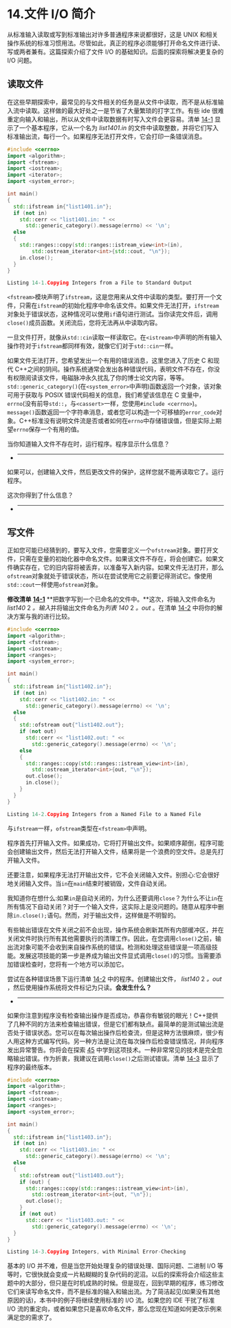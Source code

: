 # 14.文件 I/O 简介

从标准输入读取或写到标准输出对许多普通程序来说都很好，这是 UNIX 和相关操作系统的标准习惯用法。尽管如此，真正的程序必须能够打开命名文件进行读、写或两者兼有。这篇探索介绍了文件 I/O 的基础知识。后面的探索将解决更复杂的 I/O 问题。

## 读取文件

在这些早期探索中，最常见的与文件相关的任务是从文件中读取，而不是从标准输入流中读取。这样做的最大好处之一是节省了大量繁琐的打字工作。有些 ide 很难重定向输入和输出，所以从文件中读取数据有时写入文件会更容易。清单 [14-1](#PC1) 显示了一个基本程序，它从一个名为 *list1401.in* 的文件中读取整数，并将它们写入标准输出流，每行一个。如果程序无法打开文件，它会打印一条错误消息。

```cpp
#include <cerrno>
import <algorithm>;
import <fstream>;
import <iostream>;
import <iterator>;
import <system_error>;

int main()
{
  std::ifstream in{"list1401.in"};
  if (not in)
    std::cerr << "list1401.in: " <<
      std::generic_category().message(errno) << '\n';
  else
  {
    std::ranges::copy(std::ranges::istream_view<int>(in),
        std::ostream_iterator<int>{std::cout, "\n"});
    in.close();
  }
}

Listing 14-1.Copying Integers from a File to Standard Output

```

`<fstream>`模块声明了`ifstream`，这是您用来从文件中读取的类型。要打开一个文件，只需在`ifstream`的初始化程序中命名该文件。如果文件无法打开，`ifstream`对象处于错误状态，这种情况可以使用`if`语句进行测试。当你读完文件后，调用`close()`成员函数。关闭流后，您将无法再从中读取内容。

一旦文件打开，就像从`std::cin`读取一样读取它。在`<istream>`中声明的所有输入操作符对于`ifstream`都同样有效，就像它们对于`std::cin`一样。

如果文件无法打开，您希望发出一个有用的错误消息，这里您进入了历史 C 和现代 C++之间的阴间。操作系统通常会发出各种错误代码，表明文件不存在，你没有权限阅读该文件，电磁脉冲永久扰乱了你的博士论文内容，等等。`std::generic_category()`(在`<system_error>`中声明)函数返回一个对象，该对象可用于获取与 POSIX 错误代码相关的信息，我们希望该信息在 C 变量中，`errno`(没有前导`std::`，与`<cassert>`一样，您使用`#include <cerrno>`)。`message()`函数返回一个字符串消息，或者您可以构造一个可移植的`error_code`对象。C++标准没有说明文件流是否或者如何在`errno`中存储错误值，但是实际上期望`errno`保存一个有用的值。

当你知道输入文件不存在时，运行程序。程序显示什么信息？

*   _____________________________________________________________

如果可以，创建输入文件，然后更改文件的保护，这样您就不能再读取它了。运行程序。

这次你得到了什么信息？

*   _____________________________________________________________

## 写文件

正如您可能已经猜到的，要写入文件，您需要定义一个`ofstream`对象。要打开文件，只需在变量的初始化器中命名文件。如果该文件不存在，将会创建它。如果文件确实存在，它的旧内容将被丢弃，以准备写入新内容。如果文件无法打开，那么`ofstream`对象就处于错误状态，所以在尝试使用它之前要记得测试它。像使用`std::cout`一样使用`ofstream`对象。

**修改清单** [**14-1**](#PC1) **把数字写到一个已命名的文件中。**这次，将输入文件命名为 *list140* 2 *。输入*并将输出文件命名为*列表 140* 2 *。out* 。在清单 [14-2](#PC2) 中将你的解决方案与我的进行比较。

```cpp
#include <cerrno>
import <algorithm>;
import <fstream>;
import <iostream>;
import <ranges>;
import <system_error>;

int main()
{
  std::ifstream in{"list1402.in"};
  if (not in)
    std::cerr << "list1402.in: " <<
      std::generic_category().message(errno) << '\n';
  else
  {
    std::ofstream out{"list1402.out"};
    if (not out)
      std::cerr << "list1402.out: " <<
        std::generic_category().message(errno) << '\n';
    else
    {
      std::ranges::copy(std::ranges::istream_view<int>(in),
        std::ostream_iterator<int>{out, "\n"});
      out.close();
      in.close();
    }
  }
}

Listing 14-2.Copying Integers from a Named File to a Named File

```

与`ifstream`一样，`ofstream`类型在`<fstream>`中声明。

程序首先打开输入文件。如果成功，它将打开输出文件。如果顺序颠倒，程序可能会创建输出文件，然后无法打开输入文件，结果将是一个浪费的空文件。总是先打开输入文件。

还要注意，如果程序无法打开输出文件，它不会关闭输入文件。别担心:它会很好地关闭输入文件。当`in`在`main`结束时被销毁，文件自动关闭。

我知道你在想什么:如果`in`是自动关闭的，为什么还要调用`close`？为什么不让`in`在所有情况下自动关闭？对于一个输入文件，这实际上是没问题的。随意从程序中删除`in.close();`语句。然而，对于输出文件，这样做是不明智的。

有些输出错误在文件关闭之前不会出现，操作系统会刷新其所有内部缓冲区，并在关闭文件时执行所有其他需要执行的清理工作。因此，在您调用`close()`之前，输出流对象可能不会收到来自操作系统的错误。检测和处理这些错误是一项高级技能。发展这项技能的第一步是养成为输出文件显式调用`close()`的习惯。当需要添加错误检查时，您将有一个地方可以添加它。

尝试在各种错误场景下运行清单 [14-2](#PC2) 中的程序。创建输出文件， *list140* 2 *。out* ，然后使用操作系统将文件标记为只读。**会发生什么？**

*   _____________________________________________________________

如果你注意到程序没有检查输出操作是否成功，恭喜你有敏锐的眼光！C++提供了几种不同的方法来检查输出错误，但是它们都有缺点。最简单的是测试输出流是否处于错误状态。您可以在每次输出操作后检查流，但是这种方法很麻烦，很少有人用这种方式编写代码。另一种方法是让流在每次操作后检查错误情况，并向程序发出异常警告。你将会在探索 [45](45.html) 中学到这项技术。一种非常常见的技术是完全忽略输出错误。作为折衷，我建议在调用`close()`之后测试错误。清单 [14-3](#PC3) 显示了程序的最终版本。

```cpp
#include <cerrno>
import <algorithm>;
import <fstream>;
import <iostream>;
import <ranges>;
import <system_error>;

int main()
{
  std::ifstream in{"list1403.in"};
  if (not in)
    std::cerr << "list1403.in: " <<
      std::generic_category().message(errno) << '\n';
  else
  {
    std::ofstream out{"list1403.out"};
    if (out) {
      std::ranges::copy(std::ranges::istream_view<int>(in),
        std::ostream_iterator<int>{out, "\n"});
      out.close();
    }
    if (not out)
      std::cerr << "list1403.out: " <<
        std::generic_category().message(errno) << '\n';
  }
}

Listing 14-3.Copying Integers, with Minimal Error-Checking

```

基本的 I/O 并不难，但是当您开始处理复杂的错误处理、国际问题、二进制 I/O 等等时，它很快就会变成一片粘糊糊的复杂代码的泥沼。以后的探索将会介绍这些主题中的大部分，但只是在时机成熟的时候。但是现在，回到早期的程序，练习修改它们来读写命名文件，而不是标准的输入和输出流。为了简洁起见(如果没有其他原因的话)，本书中的例子将继续使用标准的 I/O 流。如果您的 IDE 干扰了标准 I/O 流的重定向，或者如果您只是喜欢命名文件，那么您现在知道如何更改示例来满足您的需求了。